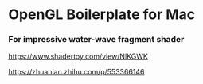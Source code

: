 # OpenGL Boilerplate for Mac

### For impressive water-wave fragment shader
https://www.shadertoy.com/view/NlKGWK

https://zhuanlan.zhihu.com/p/553366146
